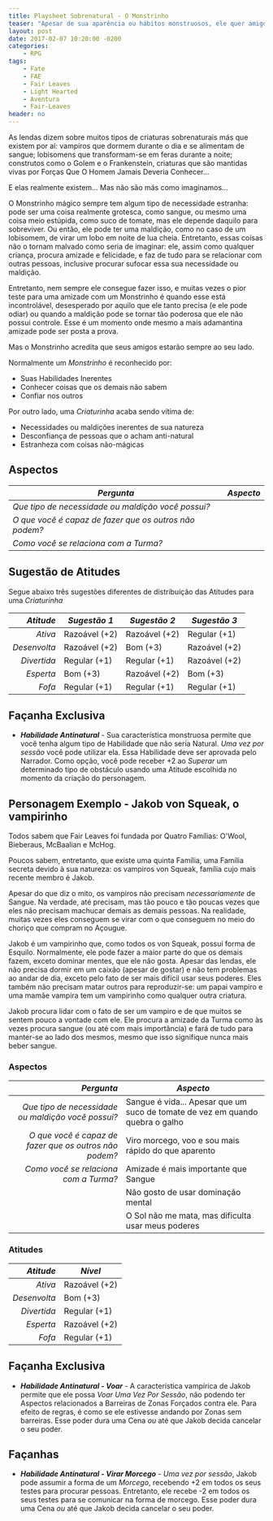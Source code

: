 ```yaml
---
title: Playsheet Sobrenatural - O Monstrinho
teaser: "Apesar de sua aparência ou hábitos monstruosos, ele quer amigos como qualquer outra criança"
layout: post
date: 2017-02-07 10:20:00 -0200
categories: 
    - RPG
tags:
    - Fate
    - FAE
    - Fair Leaves
    - Light Hearted
    - Aventura
    - Fair-Leaves
header: no
---
```



As lendas dizem sobre muitos tipos de criaturas sobrenaturais más que existem por aí: vampiros que dormem durante o dia e se alimentam de sangue; lobisomens que transformam-se em feras durante a noite; construtos como o Golem e o Frankenstein, criaturas que são mantidas vivas por Forças Que O Homem Jamais Deveria Conhecer...

E elas realmente existem... Mas não são más como imaginamos...

O Monstrinho mágico sempre tem algum tipo de necessidade estranha: pode ser uma coisa realmente grotesca, como sangue, ou mesmo uma coisa meio estúpida, como suco de tomate, mas ele depende daquilo para sobreviver. Ou então, ele pode ter uma maldição, como no caso de um lobisomem, de virar um lobo em noite de lua cheia. Entretanto, essas coisas não o tornam malvado como seria de imaginar: ele, assim como qualquer criança, procura amizade e felicidade, e faz de tudo para se relacionar com outras pessoas, inclusive procurar sufocar essa sua necessidade ou maldição. 

Entretanto, nem sempre ele consegue fazer isso, e muitas vezes o pior teste para uma amizade com um Monstrinho é quando esse está incontrolável, desesperado por aquilo que ele tanto precisa (e ele pode odiar) ou quando a maldição pode se tornar tão poderosa que ele não possui controle. Esse é um momento onde mesmo a mais adamantina amizade pode ser posta a prova.

Mas o Monstrinho acredita que seus amigos estarão sempre ao seu lado.

Normalmente um _Monstrinho_ é reconhecido por:

+ Suas Habilidades Inerentes
+ Conhecer coisas que os demais não sabem
+ Confiar nos outros

Por outro lado, uma _Criaturinha_ acaba sendo vítima de:

+ Necessidades ou maldições inerentes de sua natureza
+ Desconfiança de pessoas que o acham anti-natural
+ Estranheza com coisas não-mágicas

## Aspectos

| ***Pergunta***                                         | ***Aspecto*** |
|--------------------------------------------------------|---------------|
| _Que tipo de necessidade ou maldição você possui?_     |               |
| _O que você é capaz de fazer que os outros não podem?_ |               |
| _Como você se relaciona com a Turma?_                  |               | 


## Sugestão de Atitudes

Segue abaixo três sugestões diferentes de distribuição das Atitudes para uma _Criaturinha_
 
| ***Atitude***  | ***Sugestão 1***   | ***Sugestão 2***   | ***Sugestão 3***   |
|---------------:|--------------------|--------------------|--------------------|
| _Ativa_        | Razoável (+2)      | Razoável (+2)      | Regular (+1)       |
| _Desenvolta_   | Razoável (+2)      | Bom (+3)           | Razoável (+2)      |
| _Divertida_    | Regular (+1)       | Regular (+1)       | Razoável (+2)      |
| _Esperta_      | Bom (+3)           | Razoável (+2)      | Bom (+3)           |
| _Fofa_         | Regular (+1)       | Regular (+1)       | Regular (+1)       |

## Façanha Exclusiva

+ ***Habilidade Antinatural*** - Sua característica monstruosa permite que você tenha algum tipo de Habilidade que não seria Natural. _Uma vez por sessão_ você pode utilizar ela. Essa Habilidade deve ser aprovada pelo Narrador. Como opção, você pode receber +2 ao _Superar_ um determinado tipo de obstáculo usando uma Atitude escolhida no momento da criação do personagem.

## Personagem Exemplo - Jakob von Squeak, o vampirinho

Todos sabem que Fair Leaves foi fundada por Quatro Famílias: O'Wool, Bieberaus, McBaalian e McHog.

Poucos sabem, entretanto, que existe uma quinta Família, uma Família secreta devido à sua natureza: os vampiros von Squeak, família cujo mais recente membro é Jakob.

Apesar do que diz o mito, os vampiros não precisam _necessariamente_ de Sangue. Na verdade, até precisam, mas tão pouco e tão poucas vezes que eles não precisam machucar demais as demais pessoas. Na realidade, muitas vezes eles conseguem se virar com o que conseguem no meio do choriço que compram no Açougue.

Jakob é um vampirinho que, como todos os von Squeak, possui forma de Esquilo. Normalmente, ele pode fazer a maior parte do que os demais fazem, exceto dominar mentes, que ele não gosta. Apesar das lendas, ele não precisa dormir em um caixão (apesar de gostar) e não tem problemas ao andar de dia, exceto pelo fato de ser mais difícil usar seus poderes. Eles também não precisam matar outros para reproduzir-se: um papai vampiro e uma mamãe vampira tem um vampirinho como qualquer outra criatura.

Jakob procura lidar com o fato de ser um vampiro e de que muitos se sentem pouco a vontade com ele. Ele procura a amizade da Turma como às vezes procura sangue (ou até com mais importância) e fará de tudo para manter-se ao lado dos mesmos, mesmo que isso signifique nunca mais beber sangue.

### Aspectos

| ***Pergunta***                                         | ***Aspecto*** |
|-------------------------------------------------------:|---------------|
| _Que tipo de necessidade ou maldição você possui?_     | Sangue é vida... Apesar que um suco de tomate de vez em quando quebra o galho |
| _O que você é capaz de fazer que os outros não podem?_ | Viro morcego, voo e sou mais rápido do que aparento |
| _Como você se relaciona com a Turma?_                  | Amizade é mais importante que Sangue | 
| | Não gosto de usar dominação mental |
| | O Sol não me mata, mas dificulta usar meus poderes |


### Atitudes

| ***Atitude***  | ***Nível***   | 
|---------------:|---------------|
| _Ativa_        | Razoável (+2) |
| _Desenvolta_   | Bom (+3)      |
| _Divertida_    | Regular (+1)  |
| _Esperta_      | Razoável (+2) |
| _Fofa_         | Regular (+1)  |

## Façanha Exclusiva

+ ***Habilidade Antinatural - Voar*** - A característica vampírica de Jakob permite que ele possa _Voar_ _Uma Vez Por Sessão_, não podendo ter Aspectos relacionados a Barreiras de Zonas Forçados contra ele. Para efeito de regras, é como se ele estivesse andando por Zonas sem barreiras. Esse poder dura uma Cena _ou_ até que Jakob decida cancelar o seu poder.

## Façanhas

+ ***Habilidade Antinatural - Virar Morcego*** - _Uma vez por sessão_, Jakob pode assumir a forma de um _Morcego_, recebendo +2 em todos os seus testes para procurar pessoas. Entretanto, ele recebe -2 em todos os seus testes para se comunicar na forma de morcego. Esse poder dura uma Cena _ou_ até que Jakob decida cancelar o seu poder.

